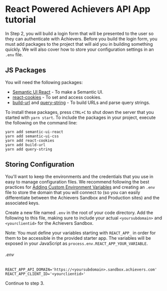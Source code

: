 # React Powered Achievers API App tutorial

In Step 2, you will build a login form that will be presented to the user so they can authenticate with Achievers. Before you build the login form, you must add packages to the project that will aid you in building something quickly. We will also cover how to store your configuration settings in an `.env` file.


## JS Packages
You will need the following packages:
- [Semantic UI React](https://react.semantic-ui.com/) - To make a Semantic UI.
- [react-cookies](https://www.npmjs.com/package/react-cookies) - To set and access cookies.
- [build-url](https://www.npmjs.com/package/build-url) and [query-string](https://www.npmjs.com/package/query-string) - To build URLs and parse query strings.

To install these packages, press `CTRL+C` to shut down the server that you started with `yarn start`. To include the packages in your project, execute the following on the command line: 

```
yarn add semantic-ui-react
yarn add semantic-ui-css
yarn add react-cookies
yarn add build-url
yarn add query-string
```

## Storing Configuration
You'll want to keep the environments and the credentials that you use in easy to manage configuration files. We recommend following the best practices for [Adding Custom Environment Variables](https://github.com/facebook/create-react-app/blob/master/packages/react-scripts/template/README.md#adding-custom-environment-variables) and creating an `.env` file to store the domain that you will connect to (so you can easily differentiate between the Achievers Sandbox and Production sites) and the associated keys.

Create a new file named `.env`  in the root of your code directory. Add the following to this file, making sure to include your actual `<yoursubdomain>` and `<yourclientid>` for the Achievers Sandbox.

Note: You must define your variables starting with `REACT_APP_` in order for them to be accessible in the provided starter app. The variables will be exposed in your JavaScript as `process.env.REACT_APP_YOUR_VARIABLE`.

###### .env
```
REACT_APP_API_DOMAIN='https://<yoursubdomain>.sandbox.achievers.com'
REACT_APP_CLIENT_ID='<yourclientid>'
```

Continue to step 3.
